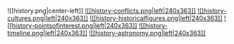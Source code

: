 ![[history.png|center-left]]
<a href="World/History/Conflicts/Conflicts.md">![[history-conflicts.png|left|240x363]]</a>
<a href="World/History/Cultures/Cultures.md">![[history-cultures.png|left|240x363]]</a>
<a href="World/History/Historical Figures/Historical Figures.md">![[history-historicalfigures.png|left|240x363]]</a>
<a href="World/History/Points of Interest/Points of Interest.md">![[history-pointsofinterest.png|left|240x363]]</a>
<a href="World/History/Timeline/Timeline.md">![[history-timeline.png|left|240x363]]</a>
<a href="World/History/Astronomy/Astronomy.md">![[history-astronomy.png|left|240x363]]</a>